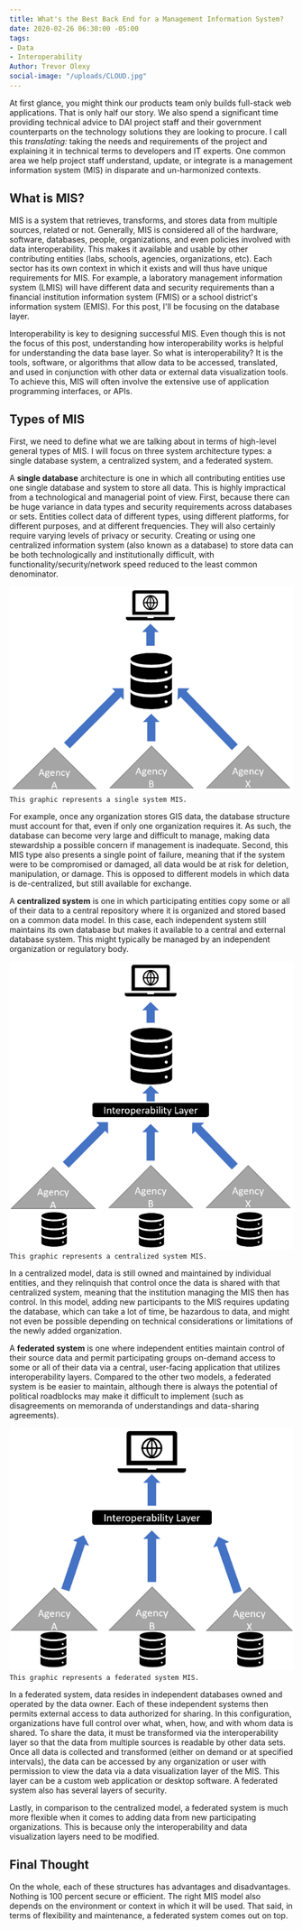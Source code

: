 ```yaml
---
title: What's the Best Back End for a Management Information System?
date: 2020-02-26 06:30:00 -05:00
tags:
- Data
- Interoperability
Author: Trevor Olexy
social-image: "/uploads/CLOUD.jpg"
---
```


At first glance, you might think our products team only builds full-stack web applications. That is only half our story. We also spend a significant time providing technical advice to DAI project staff and their government counterparts on the technology solutions they are looking to procure. I call this *translating:* taking the needs and requirements of the project and explaining it in technical terms to developers and IT experts. One common area we help project staff understand, update, or integrate is a management information system (MIS) in disparate and un-harmonized contexts.

<!--more-->

## What is MIS?

MIS is a system that retrieves, transforms, and stores data from multiple sources, related or not. Generally, MIS is considered all of the hardware, software, databases, people, organizations, and even policies involved with data interoperability. This makes it available and usable by other contributing entities (labs, schools, agencies, organizations, etc). Each sector has its own context in which it exists and will thus have unique requirements for MIS. For example, a laboratory management information system (LMIS) will have different data and security requirements than a financial institution information system (FMIS) or a school district's information system (EMIS). For this post, I'll be focusing on the database layer.

Interoperability is key to designing successful MIS. Even though this is not the focus of this post, understanding how interoperability works is helpful for understanding the data base layer. So what is interoperability? It is the tools, software, or algorithms that allow data to be accessed, translated, and used in conjunction with other data or external data visualization tools. To achieve this, MIS will often involve the extensive use of application programming interfaces, or APIs.

## Types of MIS

First, we need to define what we are talking about in terms of high-level general types of MIS. I will focus on three system architecture types: a single database system, a centralized system, and a federated system.

A **single database** architecture is one in which all contributing entities use one single database and system to store all data. This is highly impractical from a technological and managerial point of view. First, because there can be huge variance in data types and security requirements across databases or sets. Entities collect data of different types, using different platforms, for different purposes, and at different frequencies. They will also certainly require varying levels of privacy or security. Creating or using one centralized information system (also known as a database) to store data can be both technologically and institutionally difficult, with functionality/security/network speed reduced to the least common denominator.

![singlesystem.png](/uploads/singlesystem.png)`This graphic represents a single system MIS.`

For example, once any organization stores GIS data, the database structure must account for that, even if only one organization requires it. As such, the database can become very large and difficult to manage, making data stewardship a possible concern if management is inadequate. Second, this MIS type also presents a single point of failure, meaning that if the system were to be compromised or damaged, all data would be at risk for deletion, manipulation, or damage. This is opposed to different models in which data is de-centralized, but still available for exchange.

A **centralized system** is one in which participating entities copy some or all of their data to a central repository where it is organized and stored based on a common data model. In this case, each independent system still maintains its own database but makes it available to a central and external database system. This might typically be managed by an independent organization or regulatory body. 

![centralized.png](/uploads/centralized.png)`This graphic represents a centralized system MIS.`

In a centralized model, data is still owned and maintained by individual entities, and they relinquish that control once the data is shared with that centralized system, meaning that the institution managing the MIS then has control. In this model, adding new participants to the MIS requires updating the database, which can take a lot of time, be hazardous to data, and might not even be possible depending on technical considerations or limitations of the newly added organization.

A **federated system** is one where independent entities maintain control of their source data and permit participating groups on-demand access to some or all of their data via a central, user-facing application that utilizes interoperability layers. Compared to the other two models, a federated system is be easier to maintain, although there is always the potential of political roadblocks may make it difficult to implement (such as disagreements on memoranda of understandings and data-sharing agreements).

![federated.png](/uploads/federated.png)`This graphic represents a federated system MIS.`

In a federated system, data resides in independent databases owned and operated by the data owner. Each of these independent systems then permits external access to data authorized for sharing. In this configuration, organizations have full control over what, when, how, and with whom data is shared. To share the data, it must be transformed via the interoperability layer so that the data from multiple sources is readable by other data sets. Once all data is collected and transformed (either on demand or at specified intervals), the data can be accessed by any organization or user with permission to view the data via a data visualization layer of the MIS. This layer can be a custom web application or desktop software. A federated system also has several layers of security.

Lastly, in comparison to the centralized model, a federated system is much more flexible when it comes to adding data from new participating organizations. This is because only the interoperability and data visualization layers need to be modified.

## Final Thought

On the whole, each of these structures has advantages and disadvantages. Nothing is 100 percent secure or efficient. The right MIS model also depends on the environment or context in which it will be used. That said, in terms of flexibility and maintenance, a federated system comes out on top.